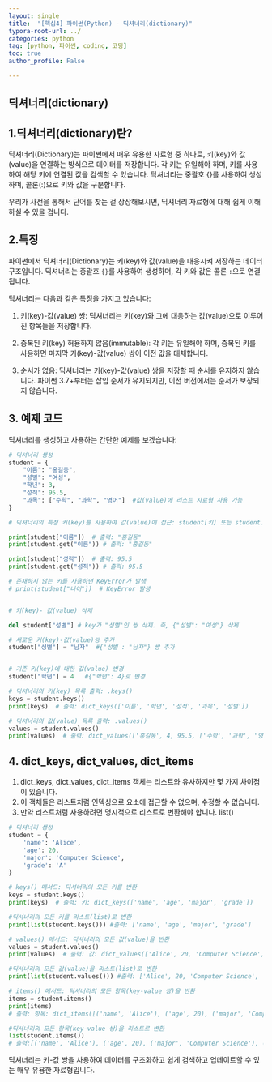 ```yaml
---
layout: single
title:  "[핵심4] 파이썬(Python) - 딕셔너리(dictionary)"
typora-root-url: ../
categories: python
tag: [python, 파이썬, coding, 코딩]
toc: true
author_profile: False

---
```


## 딕셔너리(dictionary)

## 1.딕셔너리(dictionary)란?

딕셔너리(Dictionary)는 파이썬에서 매우 유용한 자료형 중 하나로, 키(key)와 값(value)을 연결하는 방식으로 데이터를 저장합니다. 각 키는 유일해야 하며, 키를 사용하여 해당 키에 연결된 값을 검색할 수 있습니다. 딕셔너리는 중괄호 {}를 사용하여 생성하며, 콜론(:)으로 키와 값을 구분합니다. 

우리가 사전을 통해서 단어를 찾는 걸 상상해보시면, 딕셔너리 자료형에 대해 쉽게 이해하실 수 있을 겁니다. 

## 2.특징

파이썬에서 딕셔너리(Dictionary)는 키(key)와 값(value)을 대응시켜 저장하는 데이터 구조입니다. 딕셔너리는 중괄호 `{}`를 사용하여 생성하며, 각 키와 값은 콜론 `:`으로 연결됩니다. 

딕셔너리는 다음과 같은 특징을 가지고 있습니다:

1. 키(key)-값(value) 쌍: 딕셔너리는 키(key)와 그에 대응하는 값(value)으로 이루어진 항목들을 저장합니다.

2. 중복된 키(key) 허용하지 않음(immutable): 각 키는 유일해야 하며, 중복된 키를 사용하면 마지막 키(key)-값(value) 쌍이 이전 값을 대체합니다.

3. 순서가 없음: 딕셔너리는 키(key)-값(value) 쌍을 저장할 때 순서를 유지하지 않습니다. 파이썬 3.7+부터는 삽입 순서가 유지되지만, 이전 버전에서는 순서가 보장되지 않습니다.

## 3. 예제 코드

딕셔너리를 생성하고 사용하는 간단한 예제를 보겠습니다:

```python
# 딕셔너리 생성
student = {
    "이름": "홍길동",
    "성별": "여성",
    "학년": 3,
    "성적": 95.5,
    "과목": ["수학", "과학", "영어"]  #값(value)에 리스트 자료형 사용 가능
}

# 딕셔너리의 특정 키(key)를 사용하여 값(value)에 접근: student[키] 또는 student.get(키)

print(student["이름"])  # 출력: "홍길동"
print(student.get("이름")) # 출력: "홍길동"

print(student["성적"])  # 출력: 95.5
print(student.get("성적")) # 출력: 95.5

# 존재하지 않는 키를 사용하면 KeyError가 발생
# print(student["나이"])  # KeyError 발생


# 키(key)- 값(value) 삭제

del student["성별"] # key가 "성별"인 쌍 삭제. 즉, {"성별": "여성"} 삭제

# 새로운 키(key)-값(value)쌍 추가
student["성별"] = "남자"  #{"성별 : "남자"} 쌍 추가


# 기존 키(key)에 대한 값(value) 변경
student["학년"] = 4   #{"학년": 4}로 변경

# 딕셔너리의 키(key) 목록 출력: .keys()
keys = student.keys()
print(keys)  # 출력: dict_keys(['이름', '학년', '성적', '과목', '성별'])

# 딕셔너리의 값(value) 목록 출력: .values()
values = student.values()
print(values)  # 출력: dict_values(['홍길동', 4, 95.5, ['수학', '과학', '영어'], '남자'])
```

## 4. dict_keys, dict_values, dict_items

1. dict_keys, dict_values, dict_items 객체는 리스트와 유사하지만 몇 가지 차이점이 있습니다.
2. 이 객체들은 리스트처럼 인덱싱으로 요소에 접근할 수 없으며, 수정할 수 없습니다.
3. 만약 리스트처럼 사용하려면 명시적으로 리스트로 변환해야 합니다. list()

```python
# 딕셔너리 생성
student = {
    'name': 'Alice',
    'age': 20,
    'major': 'Computer Science',
    'grade': 'A'
}

# keys() 메서드: 딕셔너리의 모든 키를 반환
keys = student.keys()
print(keys)  # 출력: 키: dict_keys(['name', 'age', 'major', 'grade'])

#딕셔너리의 모든 키를 리스트(list)로 변환
print(list(student.keys())) #출력: ['name', 'age', 'major', 'grade']

# values() 메서드: 딕셔너리의 모든 값(value)을 반환
values = student.values()
print(values)  # 출력: 값: dict_values(['Alice', 20, 'Computer Science', 'A'])

#딕셔너리의 모든 값(value)을 리스트(list)로 변환
print(list(student.values())) #출력: ['Alice', 20, 'Computer Science', 'A']

# items() 메서드: 딕셔너리의 모든 항목(key-value 쌍)을 반환
items = student.items()
print(items)
# 출력: 항목: dict_items([('name', 'Alice'), ('age', 20), ('major', 'Computer Science'), ('grade', 'A')])

#딕셔너리의 모든 항목(key-value 쌍)을 리스트로 변환
list(student.items())
# 출력:[('name', 'Alice'), ('age', 20), ('major', 'Computer Science'), ('grade', 'A')]
```

딕셔너리는 키-값 쌍을 사용하여 데이터를 구조화하고 쉽게 검색하고 업데이트할 수 있는 매우 유용한 자료형입니다.